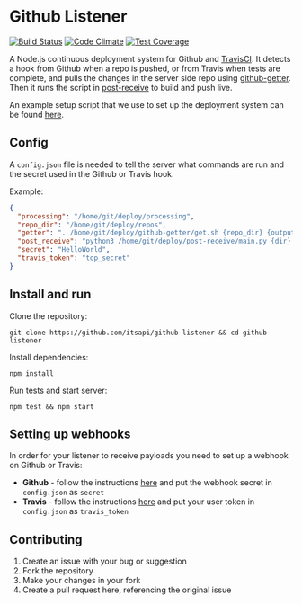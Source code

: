 Github Listener
===============
[![Build Status](https://travis-ci.org/itsapi/github-listener.svg?branch=master)](https://travis-ci.org/itsapi/github-listener)
[![Code Climate](https://codeclimate.com/github/itsapi/github-listener/badges/gpa.svg)](https://codeclimate.com/github/itsapi/github-listener)
[![Test Coverage](https://codeclimate.com/github/itsapi/github-listener/badges/coverage.svg)](https://codeclimate.com/github/itsapi/github-listener)

A Node.js continuous deployment system for Github and [TravisCI](https://travis-ci.org/). It detects a hook from Github when a repo is pushed, or from Travis when tests are complete, and pulls the changes in the server side repo using [github-getter](http://github.com/itsapi/github-getter). Then it runs the script in [post-receive](http://github.com/itsapi/post-receive) to build and push live.

An example setup script that we use to set up the deployment system can be found [here](https://gist.github.com/grit96/49b91a42007d1c977396).

Config
------

A `config.json` file is needed to tell the server what commands are run and the secret used in the Github or Travis hook.

Example:

```json
{
  "processing": "/home/git/deploy/processing",
  "repo_dir": "/home/git/deploy/repos",
  "getter": ". /home/git/deploy/github-getter/get.sh {repo_dir} {output} {repo} {branch}",
  "post_receive": "python3 /home/git/deploy/post-receive/main.py {dir} {name}",
  "secret": "HelloWorld",
  "travis_token": "top_secret"
}
```

Install and run
---------------

Clone the repository:

`git clone https://github.com/itsapi/github-listener && cd github-listener`

Install dependencies:

`npm install`

Run tests and start server:

`npm test && npm start`

Setting up webhooks
-------------------

In order for your listener to receive payloads you need to set up a webhook on Github or Travis:

- **Github** - follow the instructions [here](https://developer.github.com/webhooks/creating/) and put the webhook secret in `config.json` as `secret`
- **Travis** - follow the instructions [here](http://docs.travis-ci.com/user/notifications/#Webhook-notification) and put your user token in `config.json` as `travis_token`


Contributing
------------

1. Create an issue with your bug or suggestion
2. Fork the repository
3. Make your changes in your fork
4. Create a pull request here, referencing the original issue
